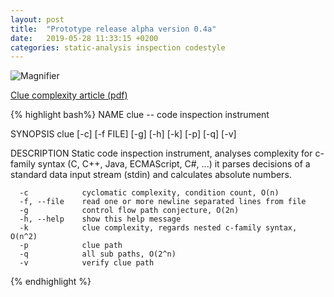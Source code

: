 ```yaml
---
layout: post
title:  "Prototype release alpha version 0.4a"
date:   2019-05-28 11:33:15 +0200
categories: static-analysis inspection codestyle
---
```

![Magnifier](https://raw.githubusercontent.com/jbloemendal/clue/gh-pages/tango_system_search.gif)

[Clue complexity article (pdf)](https://github.com/jbloemendal/clue/raw/0.4a/clue-article.pdf)

{% highlight bash%}
NAME
      clue -- code inspection instrument

SYNOPSIS
      clue [-c] [-f FILE] [-g] [-h] [-k] [-p] [-q] [-v]

DESCRIPTION
      Static code inspection instrument, analyses complexity for c-family syntax (C, C++, Java, ECMAScript, C#, ...)
      it parses decisions of a standard data input stream (stdin) and calculates absolute numbers.

      -c            cyclomatic complexity, condition count, O(n)
      -f, --file    read one or more newline separated lines from file
      -g            control flow path conjecture, O(2n)
      -h, --help    show this help message
      -k            clue complexity, regards nested c-family syntax, O(n^2)
      -p            clue path
      -q            all sub paths, O(2^n)
      -v            verify clue path
{% endhighlight %}
